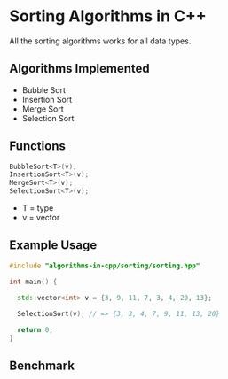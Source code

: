 # Sorting Algorithms in C++
All the sorting algorithms works for all data types.


## Algorithms Implemented
- Bubble Sort
- Insertion Sort
- Merge Sort
- Selection Sort

## Functions
```cpp
BubbleSort<T>(v);
InsertionSort<T>(v);
MergeSort<T>(v);
SelectionSort<T>(v);
```
- T = type
- v = vector

## Example Usage
```cpp
#include "algorithms-in-cpp/sorting/sorting.hpp"

int main() {

  std::vector<int> v = {3, 9, 11, 7, 3, 4, 20, 13};
  
  SelectionSort(v); // => {3, 3, 4, 7, 9, 11, 13, 20}

  return 0;
}
```
## Benchmark
